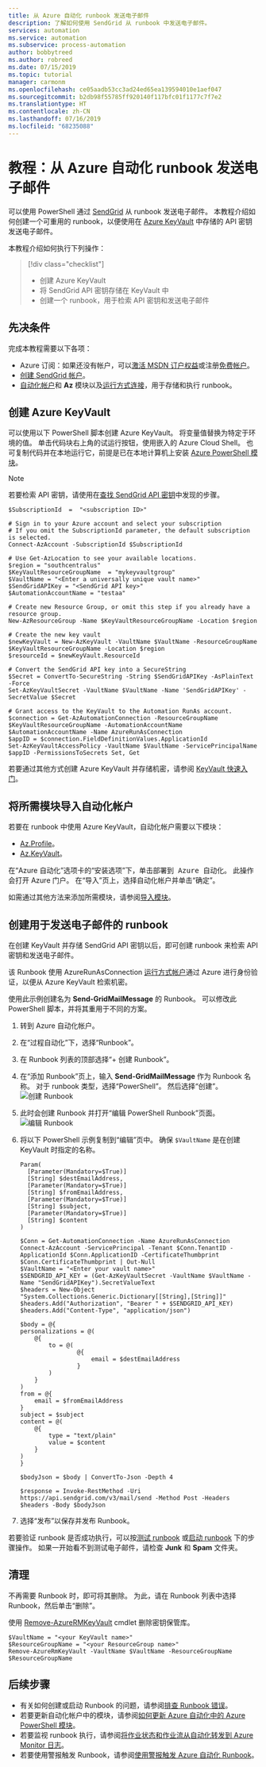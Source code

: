 ```yaml
---
title: 从 Azure 自动化 runbook 发送电子邮件
description: 了解如何使用 SendGrid 从 runbook 中发送电子邮件。
services: automation
ms.service: automation
ms.subservice: process-automation
author: bobbytreed
ms.author: robreed
ms.date: 07/15/2019
ms.topic: tutorial
manager: carmonm
ms.openlocfilehash: ce05aadb53cc3ad24ed65ea139594010e1aef047
ms.sourcegitcommit: b2db98f55785ff920140f117bfc01f1177c7f7e2
ms.translationtype: HT
ms.contentlocale: zh-CN
ms.lasthandoff: 07/16/2019
ms.locfileid: "68235088"
---
```

# <a name="tutorial-send-an-email-from-an-azure-automation-runbook"></a>教程：从 Azure 自动化 runbook 发送电子邮件

可以使用 PowerShell 通过 [SendGrid](https://sendgrid.com/solutions) 从 runbook 发送电子邮件。 本教程介绍如何创建一个可重用的 runbook，以便使用在 [Azure KeyVault](/azure/key-vault/) 中存储的 API 密钥发送电子邮件。

本教程介绍如何执行下列操作：

> [!div class="checklist"]
>
> * 创建 Azure KeyVault
> * 将 SendGrid API 密钥存储在 KeyVault 中
> * 创建一个 runbook，用于检索 API 密钥和发送电子邮件

## <a name="prerequisites"></a>先决条件

完成本教程需要以下各项：

* Azure 订阅：如果还没有帐户，可以[激活 MSDN 订户权益](https://azure.microsoft.com/pricing/member-offers/msdn-benefits-details/)或注册[免费帐户](https://azure.microsoft.com/free/?WT.mc_id=A261C142F)。
* [创建 SendGrid 帐户](/azure/sendgrid-dotnet-how-to-send-email#create-a-sendgrid-account)。
* [自动化帐户](automation-offering-get-started.md)和 **Az** 模块以及[运行方式连接](automation-create-runas-account.md)，用于存储和执行 runbook。

## <a name="create-an-azure-keyvault"></a>创建 Azure KeyVault

可以使用以下 PowerShell 脚本创建 Azure KeyVault。 将变量值替换为特定于环境的值。 单击代码块右上角的<kbd>试运行</kbd>按钮，使用嵌入的 Azure Cloud Shell。 也可复制代码并在本地运行它，前提是已在本地计算机上安装 [Azure PowerShell 模块](/powershell/azure/install-az-ps)。

> [!NOTE]
> 若要检索 API 密钥，请使用在[查找 SendGrid API 密钥](/azure/sendgrid-dotnet-how-to-send-email#to-find-your-sendgrid-api-key)中发现的步骤。

```azurepowershell-interactive
$SubscriptionId  =  "<subscription ID>"

# Sign in to your Azure account and select your subscription
# If you omit the SubscriptionId parameter, the default subscription is selected.
Connect-AzAccount -SubscriptionId $SubscriptionId

# Use Get-AzLocation to see your available locations.
$region = "southcentralus"
$KeyVaultResourceGroupName  = "mykeyvaultgroup"
$VaultName = "<Enter a universally unique vault name>"
$SendGridAPIKey = "<SendGrid API key>"
$AutomationAccountName = "testaa"

# Create new Resource Group, or omit this step if you already have a resource group.
New-AzResourceGroup -Name $KeyVaultResourceGroupName -Location $region

# Create the new key vault
$newKeyVault = New-AzKeyVault -VaultName $VaultName -ResourceGroupName $KeyVaultResourceGroupName -Location $region
$resourceId = $newKeyVault.ResourceId

# Convert the SendGrid API key into a SecureString
$Secret = ConvertTo-SecureString -String $SendGridAPIKey -AsPlainText -Force
Set-AzKeyVaultSecret -VaultName $VaultName -Name 'SendGridAPIKey' -SecretValue $Secret

# Grant access to the KeyVault to the Automation RunAs account.
$connection = Get-AzAutomationConnection -ResourceGroupName $KeyVaultResourceGroupName -AutomationAccountName $AutomationAccountName -Name AzureRunAsConnection
$appID = $connection.FieldDefinitionValues.ApplicationId
Set-AzKeyVaultAccessPolicy -VaultName $VaultName -ServicePrincipalName $appID -PermissionsToSecrets Set, Get
```

若要通过其他方式创建 Azure KeyVault 并存储机密，请参阅 [KeyVault 快速入门](/azure/key-vault/)。

## <a name="import-required-modules-to-your-automation-account"></a>将所需模块导入自动化帐户

若要在 runbook 中使用 Azure KeyVault，自动化帐户需要以下模块：

* [Az.Profile](https://www.powershellgallery.com/packages/Az.Profile)。
* [Az.KeyVault](https://www.powershellgallery.com/packages/Az.KeyVault)。

在“Azure 自动化”选项卡的“安装选项”下，单击<kbd>部署到 Azure 自动化</kbd>。 此操作会打开 Azure 门户。 在“导入”页上，选择自动化帐户并单击“确定”<kbd></kbd>。

如需通过其他方法来添加所需模块，请参阅[导入模块](/azure/automation/shared-resources/modules#import-modules)。

## <a name="create-the-runbook-to-send-an-email"></a>创建用于发送电子邮件的 runbook

在创建 KeyVault 并存储 SendGrid API 密钥以后，即可创建 runbook 来检索 API 密钥和发送电子邮件。

该 Runbook 使用 AzureRunAsConnection [运行方式帐户](automation-create-runas-account.md)通过 Azure 进行身份验证，以便从 Azure KeyVault 检索机密。

使用此示例创建名为 **Send-GridMailMessage** 的 Runbook。 可以修改此 PowerShell 脚本，并将其重用于不同的方案。

1. 转到 Azure 自动化帐户。
2. 在“过程自动化”下，选择“Runbook”。
3. 在 Runbook 列表的顶部选择“+ 创建 Runbook”。
4. 在“添加 Runbook”页上，输入 **Send-GridMailMessage** 作为 Runbook 名称。 对于 runbook 类型，选择“PowerShell”。 然后选择“创建”。
   ![创建 Runbook](./media/automation-send-email/automation-send-email-runbook.png)
5. 此时会创建 Runbook 并打开“编辑 PowerShell Runbook”页面。
   ![编辑 Runbook](./media/automation-send-email/automation-send-email-edit.png)
6. 将以下 PowerShell 示例复制到“编辑”页中。 确保 `$VaultName` 是在创建 KeyVault 时指定的名称。

    ```powershell-interactive
    Param(
      [Parameter(Mandatory=$True)]
      [String] $destEmailAddress,
      [Parameter(Mandatory=$True)]
      [String] $fromEmailAddress,
      [Parameter(Mandatory=$True)]
      [String] $subject,
      [Parameter(Mandatory=$True)]
      [String] $content
    )

    $Conn = Get-AutomationConnection -Name AzureRunAsConnection
    Connect-AzAccount -ServicePrincipal -Tenant $Conn.TenantID -ApplicationId $Conn.ApplicationID -CertificateThumbprint $Conn.CertificateThumbprint | Out-Null
    $VaultName = "<Enter your vault name>"
    $SENDGRID_API_KEY = (Get-AzKeyVaultSecret -VaultName $VaultName -Name "SendGridAPIKey").SecretValueText
    $headers = New-Object "System.Collections.Generic.Dictionary[[String],[String]]"
    $headers.Add("Authorization", "Bearer " + $SENDGRID_API_KEY)
    $headers.Add("Content-Type", "application/json")

    $body = @{
    personalizations = @(
        @{
            to = @(
                    @{
                        email = $destEmailAddress
                    }
            )
        }
    )
    from = @{
        email = $fromEmailAddress
    }
    subject = $subject
    content = @(
        @{
            type = "text/plain"
            value = $content
        }
    )
    }

    $bodyJson = $body | ConvertTo-Json -Depth 4

    $response = Invoke-RestMethod -Uri https://api.sendgrid.com/v3/mail/send -Method Post -Headers $headers -Body $bodyJson
    ```

7. 选择“发布”以保存并发布 Runbook。

若要验证 runbook 是否成功执行，可以按[测试 runbook](manage-runbooks.md#test-a-runbook) 或[启动 runbook](start-runbooks.md) 下的步骤操作。
如果一开始看不到测试电子邮件，请检查 **Junk** 和 **Spam** 文件夹。

## <a name="clean-up"></a>清理

不再需要 Runbook 时，即可将其删除。 为此，请在 Runbook 列表中选择 Runbook，然后单击“删除”。

使用 [Remove-AzureRMKeyVault](/powershell/module/azurerm.keyvault/remove-azurermkeyvault?view=azurermps) cmdlet 删除密钥保管库。

```azurepowershell-interactive
$VaultName = "<your KeyVault name>"
$ResourceGroupName = "<your ResourceGroup name>"
Remove-AzureRmKeyVault -VaultName $VaultName -ResourceGroupName $ResourceGroupName
```

## <a name="next-steps"></a>后续步骤

* 有关如何创建或启动 Runbook 的问题，请参阅[排查 Runbook 错误](./troubleshoot/runbooks.md)。
* 若要更新自动化帐户中的模块，请参阅[如何更新 Azure 自动化中的 Azure PowerShell 模块](automation-update-azure-modules.md)。
* 若要监视 runbook 执行，请参阅[将作业状态和作业流从自动化转发到 Azure Monitor 日志](automation-manage-send-joblogs-log-analytics.md)。
* 若要使用警报触发 Runbook，请参阅[使用警报触发 Azure 自动化 Runbook](automation-create-alert-triggered-runbook.md)。
